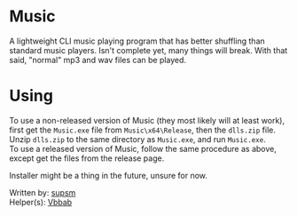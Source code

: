 # Music
A lightweight CLI music playing program that has better shuffling than standard music players. Isn't complete yet, many things will break. With that said, "normal" mp3 and wav files can be played.

# Using
To use a non-released version of Music (they most likely will at least work), first get the `Music.exe` file from `Music\x64\Release`, then the `dlls.zip` file. Unzip `dlls.zip` to the same directory as `Music.exe`, and run `Music.exe`.  
To use a released version of Music, follow the same procedure as above, except get the files from the release page.  
  
Installer might be a thing in the future, unsure for now.  
  
Written by: [supsm](http://github.com/supsm)  
Helper(s): [Vbbab](http://github.com/Vbbab)  
